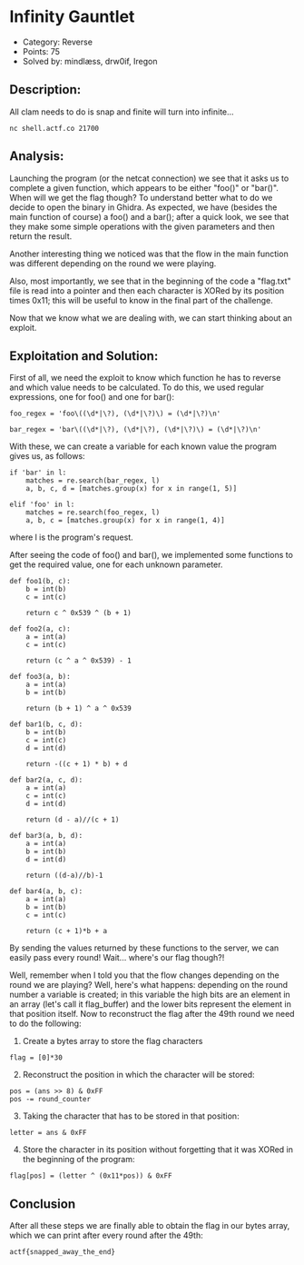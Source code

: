 # Infinity Gauntlet
- Category: Reverse
- Points: 75
- Solved by: mindlæss, drw0if, Iregon

## Description:
All clam needs to do is snap and finite will turn into infinite...

```
nc shell.actf.co 21700
```

## Analysis:
Launching the program (or the netcat connection) we see that it asks us to complete a given function, which appears to be either "foo()" or "bar()". When will we get the flag though? To understand better what to do we decide to open the binary in Ghidra. As expected, we have (besides the main function of course) a foo() and a bar(); after a quick look, we see that they make some simple operations with the given parameters and then return the result.

Another interesting thing we noticed was that the flow in the main function was different depending on the round we were playing.

Also, most importantly, we see that in the beginning of the code a "flag.txt" file is read into a pointer and then each character is XORed by its position times 0x11; this will be useful to know in the final part of the challenge.

Now that we know what we are dealing with, we can start thinking about an exploit.

## Exploitation and Solution:
First of all, we need the exploit to know which function he has to reverse and which value needs to be calculated. 
To do this, we used regular expressions, one for foo() and one for bar():

```
foo_regex = 'foo\((\d*|\?), (\d*|\?)\) = (\d*|\?)\n'
```

```
bar_regex = 'bar\((\d*|\?), (\d*|\?), (\d*|\?)\) = (\d*|\?)\n'
```

With these, we can create a variable for each known value the program gives us, as follows:
```
if 'bar' in l:
    matches = re.search(bar_regex, l)
    a, b, c, d = [matches.group(x) for x in range(1, 5)]
```

```
elif 'foo' in l:
    matches = re.search(foo_regex, l)
    a, b, c = [matches.group(x) for x in range(1, 4)]
```
where l is the program's request.


After seeing the code of foo() and bar(), we implemented some functions to get the required value, one for each unknown parameter.
```
def foo1(b, c):
    b = int(b)
    c = int(c)

    return c ^ 0x539 ^ (b + 1)

def foo2(a, c):
    a = int(a)
    c = int(c)

    return (c ^ a ^ 0x539) - 1

def foo3(a, b):
    a = int(a)
    b = int(b)

    return (b + 1) ^ a ^ 0x539

def bar1(b, c, d):
    b = int(b)
    c = int(c)
    d = int(d)

    return -((c + 1) * b) + d

def bar2(a, c, d):
    a = int(a)
    c = int(c)
    d = int(d)

    return (d - a)//(c + 1)

def bar3(a, b, d):
    a = int(a)
    b = int(b)
    d = int(d)

    return ((d-a)//b)-1

def bar4(a, b, c):
    a = int(a)
    b = int(b)
    c = int(c)

    return (c + 1)*b + a
```

By sending the values returned by these functions to the server, we can easily pass every round!
Wait... where's our flag though?!

Well, remember when I told you that the flow changes depending on the round we are playing? Well, here's what happens: depending on the round number a variable is created; in this variable the high bits are an element in an array (let's call it flag_buffer) and the lower bits represent the element in that position itself.
Now to reconstruct the flag after the 49th round we need to do the following:
1) Create a bytes array to store the flag characters

```
flag = [0]*30
```

2) Reconstruct the position in which the character will be stored:

```
pos = (ans >> 8) & 0xFF
pos -= round_counter
```

3) Taking the character that has to be stored in that position:

```
letter = ans & 0xFF
```

4) Store the character in its position without forgetting that it was XORed in the beginning of the program:

```
flag[pos] = (letter ^ (0x11*pos)) & 0xFF
```

## Conclusion
After all these steps we are finally able to obtain the flag in our bytes array, which we can print after every round after the 49th:

```
actf{snapped_away_the_end}
```
